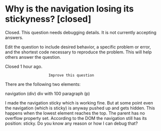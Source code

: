 
# Why is the navigation losing its stickyness? [closed]







Closed. This question needs debugging details. It is not currently accepting answers.
                        
                    










 Edit the question to include desired behavior, a specific problem or error, and the shortest code necessary to reproduce the problem. This will help others answer the question.


Closed 1 hour ago.







                        Improve this question
                    



There are the following two elements:

navigation (div)
div with 100 paragraph (p)

I made the navigation sticky which is working fine. But at some point even the navigation (which is sticky) is anyway pushed up and gets hidden. This happens when the lowest element reaches the top.
The parent has no overflow property set. According to the DOM the navigation still has its position: sticky.
Do you know any reason or how I can debug that?

        